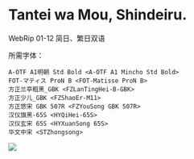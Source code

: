 # Tantei wa Mou, Shindeiru.

WebRip 01-12 简日、繁日双语

所需字体：
```
A-OTF A1明朝 Std Bold <A-OTF A1 Mincho Std Bold>
FOT-マティス ProN B <FOT-Matisse ProN B>
方正兰亭粗黑_GBK <FZLanTingHei-B-GBK>
方正少儿_GBK <FZShaoEr-M11>
方正悠宋 GBK 507R <FZYouSong GBK 507R>
汉仪旗黑-65S <HYQiHei-65S>
汉仪玄宋 65S <HYXuanSong 65S>
华文中宋 <STZhongsong>
```

![](https://nekomoe.pages.dev/images/2021-07/tantei_poster_01.jpg)